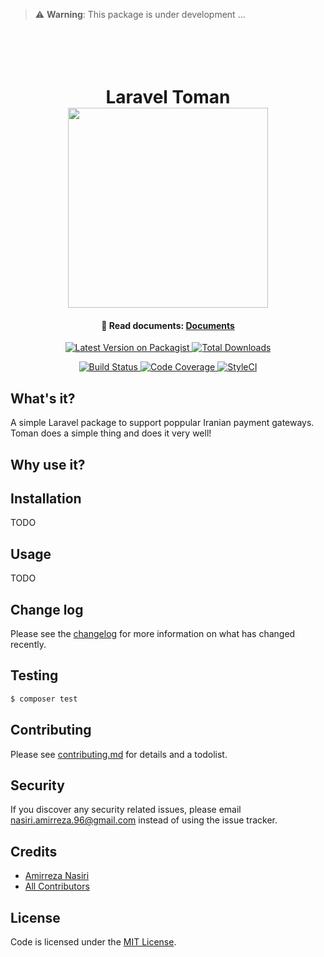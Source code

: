> ⚠️ **Warning**: This package is under development ...  

<h1 align="center">
  <br>
  <br>
    Laravel Toman
  <br>
  <a target="_blank" href="https://evryn.github.io/laravel-toman/">
    <img src="https://raw.githubusercontent.com/evryn/laravel-toman/master/assets/logo.jpg" width="320">
  </a>
</h1>

<h4 align="center">
  📃 Read documents:
  <a href="https://evryn.github.io/laravel-toman/">
     Documents
  </a>
</h4>

<p align="center">
    <a target="_blank" href="https://packagist.org/packages/evryn/laravel-toman">
        <img alt="Latest Version on Packagist" src="https://img.shields.io/packagist/v/evryn/laravel-toman.svg?style=flat-square">
    </a>
    <a target="_blank" href="https://packagist.org/packages/evryn/laravel-toman">
        <img alt="Total Downloads" src="https://img.shields.io/packagist/dt/evryn/laravel-toman.svg?style=flat-square">
    </a>
</p>
<p align="center">
    <a target="_blank" href="https://travis-ci.org/evryn/laravel-toman">
        <img alt="Build Status" src="https://img.shields.io/travis/evryn/laravel-toman/master.svg?style=flat-square">
    </a>
    <a target="_blank" href="https://codecov.io/gh/evryn/laravel-toman">
        <img alt="Code Coverage" src='https://img.shields.io/codecov/c/github/evryn/laravel-toman?label=coverage&style=flat-square'>
    </a>
    <a target="_blank" href="https://styleci.io/repos/214276918">
        <img alt="StyleCI" src="https://styleci.io/repos/214276918/shield">
    </a>
</p>

## What's it?

A simple Laravel package to support poppular Iranian payment gateways. Toman does a simple thing and does it very well!

## Why use it?

## Installation

TODO

## Usage

TODO

## Change log

Please see the [changelog](changelog.md) for more information on what has changed recently.

## Testing

``` bash
$ composer test
```

## Contributing

Please see [contributing.md](contributing.md) for details and a todolist.

## Security

If you discover any security related issues, please email nasiri.amirreza.96@gmail.com instead of using the issue tracker.

## Credits

- [Amirreza Nasiri][link-author]
- [All Contributors][link-contributors]

## License

Code is licensed under the [MIT License](LICENSE).

[link-author]: https://github.com/amirrezanasiri
[link-contributors]: ../../contributors
